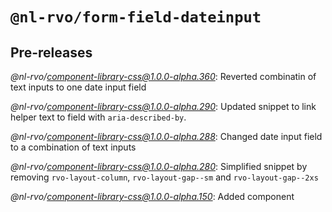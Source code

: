 # `@nl-rvo/form-field-dateinput`

## Pre-releases

*@nl-rvo/component-library-css@1.0.0-alpha.360*:
Reverted combinatin of text inputs to one date input field

*@nl-rvo/component-library-css@1.0.0-alpha.290*:
Updated snippet to link helper text to field with `aria-described-by`.

*@nl-rvo/component-library-css@1.0.0-alpha.288*:
Changed date input field to a combination of text inputs

*@nl-rvo/component-library-css@1.0.0-alpha.280*:
Simplified snippet by removing `rvo-layout-column`, `rvo-layout-gap--sm` and `rvo-layout-gap--2xs`

*@nl-rvo/component-library-css@1.0.0-alpha.150*:
Added component
